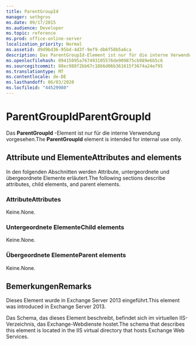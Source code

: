 ```yaml
---
title: ParentGroupId
manager: sethgros
ms.date: 09/17/2015
ms.audience: Developer
ms.topic: reference
ms.prod: office-online-server
localization_priority: Normal
ms.assetid: d9d9bd36-95bd-4d3f-9ef9-db6f50b5a6ca
description: Das ParentGroupId-Element ist nur für die interne Verwendung vorgesehen.
ms.openlocfilehash: 09415095a767493105576de909875cb989e6b5c6
ms.sourcegitcommit: 88ec988f2bb67c1866d06b361615f3674a24e795
ms.translationtype: MT
ms.contentlocale: de-DE
ms.lasthandoff: 06/03/2020
ms.locfileid: "44529980"
---
```

# <a name="parentgroupid"></a><span data-ttu-id="f3c5e-103">ParentGroupId</span><span class="sxs-lookup"><span data-stu-id="f3c5e-103">ParentGroupId</span></span>

<span data-ttu-id="f3c5e-104">Das **ParentGroupId** -Element ist nur für die interne Verwendung vorgesehen.</span><span class="sxs-lookup"><span data-stu-id="f3c5e-104">The **ParentGroupId** element is intended for internal use only.</span></span> 

## <a name="attributes-and-elements"></a><span data-ttu-id="f3c5e-105">Attribute und Elemente</span><span class="sxs-lookup"><span data-stu-id="f3c5e-105">Attributes and elements</span></span>

<span data-ttu-id="f3c5e-106">In den folgenden Abschnitten werden Attribute, untergeordnete und übergeordnete Elemente erläutert.</span><span class="sxs-lookup"><span data-stu-id="f3c5e-106">The following sections describe attributes, child elements, and parent elements.</span></span>
  
### <a name="attributes"></a><span data-ttu-id="f3c5e-107">Attribute</span><span class="sxs-lookup"><span data-stu-id="f3c5e-107">Attributes</span></span>

<span data-ttu-id="f3c5e-108">Keine.</span><span class="sxs-lookup"><span data-stu-id="f3c5e-108">None.</span></span>
  
### <a name="child-elements"></a><span data-ttu-id="f3c5e-109">Untergeordnete Elemente</span><span class="sxs-lookup"><span data-stu-id="f3c5e-109">Child elements</span></span>

<span data-ttu-id="f3c5e-110">Keine.</span><span class="sxs-lookup"><span data-stu-id="f3c5e-110">None.</span></span>
  
### <a name="parent-elements"></a><span data-ttu-id="f3c5e-111">Übergeordnete Elemente</span><span class="sxs-lookup"><span data-stu-id="f3c5e-111">Parent elements</span></span>

<span data-ttu-id="f3c5e-112">Keine.</span><span class="sxs-lookup"><span data-stu-id="f3c5e-112">None.</span></span>
  
## <a name="remarks"></a><span data-ttu-id="f3c5e-113">Bemerkungen</span><span class="sxs-lookup"><span data-stu-id="f3c5e-113">Remarks</span></span>

<span data-ttu-id="f3c5e-114">Dieses Element wurde in Exchange Server 2013 eingeführt.</span><span class="sxs-lookup"><span data-stu-id="f3c5e-114">This element was introduced in Exchange Server 2013.</span></span>
  
<span data-ttu-id="f3c5e-115">Das Schema, das dieses Element beschreibt, befindet sich im virtuellen IIS-Verzeichnis, das Exchange-Webdienste hostet.</span><span class="sxs-lookup"><span data-stu-id="f3c5e-115">The schema that describes this element is located in the IIS virtual directory that hosts Exchange Web Services.</span></span>
  

